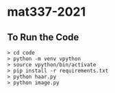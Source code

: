# mat337-2021


## To Run the Code

```
> cd code
> python -m venv vpython
> source vpython/bin/activate
> pip install -r requirements.txt
> python haar.py
> python image.py
```
